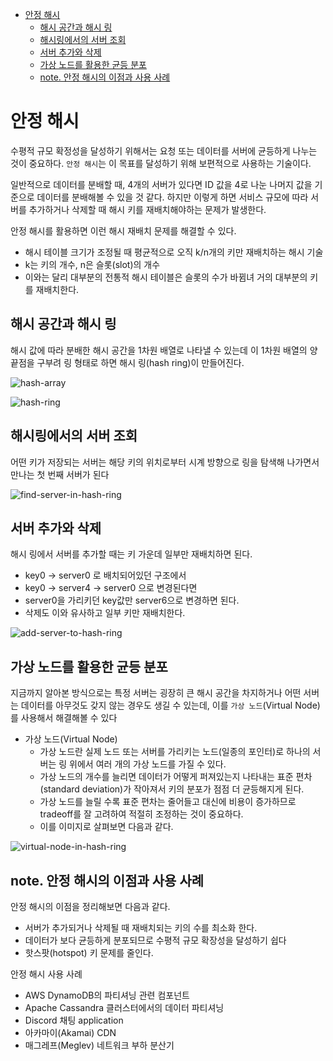 - [안정 해시](#안정-해시)
  - [해시 공간과 해시 링](#해시-공간과-해시-링)
  - [해시링에서의 서버 조회](#해시링에서의-서버-조회)
  - [서버 추가와 삭제](#서버-추가와-삭제)
  - [가상 노드를 활용한 균등 분포](#가상-노드를-활용한-균등-분포)
  - [note. 안정 해시의 이점과 사용 사례](#note-안정-해시의-이점과-사용-사례)

# 안정 해시

수평적 규모 확정성을 달성하기 위해서는 요청 또는 데이터를 서버에 균등하게 나누는 것이 중요하다. `안정 해시`는 이 목표를 달성하기 위해 보편적으로 사용하는 기술이다.

일반적으로 데이터를 분배할 때,
4개의 서버가 있다면 ID 값을 4로 나눈 나머지 값을 기준으로 데이터를 분배해볼 수 있을 것 같다.
하지만 이렇게 하면 서비스 규모에 따라 서버를 추가하거나 삭제할 때 해시 키를 재배치해야하는 문제가 발생한다.

안정 해시를 활용하면 이런 해시 재배치 문제를 해결할 수 있다.

- 해시 테이블 크기가 조정될 때 평균적으로 오직 k/n개의 키만 재배치하는 해시 기술
- k는 키의 개수, n은 슬롯(slot)의 개수
- 이와는 달리 대부분의 전통적 해시 테이블은 슬롯의 수가 바뀜녀 거의 대부분의 키를 재배치한다.

## 해시 공간과 해시 링

해시 값에 따라 분배한 해시 공간을 1차원 배열로 나타낼 수 있는데 이 1차원 배열의 양 끝점을 구부려 링 형태로 하면 해시 링(hash ring)이 만들어진다.

![hash-array](https://user-images.githubusercontent.com/72328687/193533053-05c7ad1a-a873-478a-ab2e-3f4a12e925e3.png)

![hash-ring](https://user-images.githubusercontent.com/72328687/193533055-1de84b8f-68e4-4c1f-9500-411839299c15.png)

## 해시링에서의 서버 조회

어떤 키가 저장되는 서버는 해당 키의 위치로부터 시계 방향으로 링을 탐색해 나가면서 만나는 첫 번째 서버가 된다

![find-server-in-hash-ring](https://user-images.githubusercontent.com/72328687/193533052-e245a699-919b-417d-8304-b69615ad7d90.png)

## 서버 추가와 삭제

해시 링에서 서버를 추가할 때는 키 가운데 일부만 재배치하면 된다.

- key0 → server0 로 배치되어있던 구조에서
- key0 → server4 → server0 으로 변경된다면
- server0을 가리키던 key값만 server6으로 변경하면 된다.
- 삭제도 이와 유사하고 일부 키만 재배치한다.

![add-server-to-hash-ring](https://user-images.githubusercontent.com/72328687/193533046-958a6a6b-3943-435d-8188-d5d354f30de8.png)

## 가상 노드를 활용한 균등 분포

지금까지 알아본 방식으로는 특정 서버는 굉장히 큰 해시 공간을 차지하거나 어떤 서버는 데이터를 아무것도 갖지 않는 경우도 생길 수 있는데, 이를 `가상 노드`(Virtual Node)를 사용해서 해결해볼 수 있다

- 가상 노드(Virtual Node)
  - 가상 노드란 실제 노드 또는 서버를 가리키는 노드(일종의 포인터)로 하나의 서버는 링 위에서 여러 개의 가상 노드를 가질 수 있다.
  - 가상 노드의 개수를 늘리면 데이터가 어떻게 퍼져있는지 나타내는 표준 편차(standard deviation)가 작아져서 키의 분포가 점점 더 균등해지게 된다.
  - 가상 노드를 늘릴 수록 표준 편차는 줄어들고 대신에 비용이 증가하므로 tradeoff를 잘 고려하여 적절히 조정하는 것이 중요하다.
  - 이를 이미지로 살펴보면 다음과 같다.

![virtual-node-in-hash-ring](https://user-images.githubusercontent.com/72328687/193533058-85861186-3469-45a2-8f34-928420900176.png)

## note. 안정 해시의 이점과 사용 사례

안정 해시의 이점을 정리해보면 다음과 같다.

- 서버가 추가되거나 삭제될 때 재배치되는 키의 수를 최소화 한다.
- 데이터가 보다 균등하게 분포되므로 수평적 규모 확장성을 달성하기 쉽다
- 핫스팟(hotspot) 키 문제를 줄인다.

안정 해시 사용 사례

- AWS DynamoDB의 파티셔닝 관련 컴포넌트
- Apache Cassandra 클러스터에서의 데이터 파티셔닝
- Discord 채팅 application
- 아카마이(Akamai) CDN
- 매그레프(Meglev) 네트워크 부하 분산기
